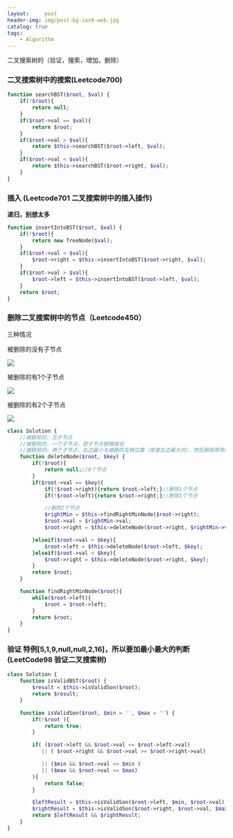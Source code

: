 ```yaml
---
layout:     post
header-img: img/post-bg-ios9-web.jpg
catalog: true
tags:
    - Algorithm
---
```


二叉搜索树的（验证，搜索，增加，删除）

### 二叉搜索树中的搜索(Leetcode700)
```php
function searchBST($root, $val) {
    if(!$root){
        return null;
    }
    if($root->val == $val){
        return $root;
    }
    if($root->val > $val){
        return $this->searchBST($root->left, $val);
    }
    if($root->val < $val){
        return $this->searchBST($root->right, $val);
    }
}
```

### 插入 (Leetcode701 二叉搜索树中的插入操作)
**递归，别想太多**
```php
function insertIntoBST($root, $val) {
    if(!$root){
        return new TreeNode($val);
    }
    if($root->val < $val){
        $root->right = $this->insertIntoBST($root->right, $val);
    }
    if($root->val > $val){
        $root->left = $this->insertIntoBST($root->left, $val);
    }
    return $root;
}
```

### 删除二叉搜索树中的节点（Leetcode450）
三种情况

被删除的没有子节点

![](https://tearknow.github.io/blog/img/delBST0Node.png)

被删除的有1个子节点

![](https://tearknow.github.io/blog/img/delBST1Node.png)

被删除的有2个子节点

![](https://tearknow.github.io/blog/img/delBST2Node.png)

```php
class Solution {
    //被删除的，无子节点
    //被删除的，一个子节点，把子节点替换掉他
    //被删除的，两个子节点，右边最小与被删的互换位置（或者左边最大的），然后删除原来的
    function deleteNode($root, $key) {
        if(!$root){
            return null;//0个节点
        }
        if($root->val == $key){
            if(!$root->right){return $root->left;}//删除1个节点
            if(!$root->left){return $root->right;}//删除1个节点

            //删除2个节点
            $rightMin = $this->findRightMinNode($root->right);
            $root->val = $rightMin->val;
            $root->right = $this->deleteNode($root->right, $rightMin->val);//注意这里要把递归的赋值给root->right

        }elseif($root->val > $key){
            $root->left = $this->deleteNode($root->left, $key);
        }elseif($root->val < $key){
            $root->right = $this->deleteNode($root->right, $key);
        }
        return $root;
    }

    function findRightMinNode($root){
        while($root->left){
            $root = $root->left;
        }
        return $root;
    }
}
```

### 验证 特例[5,1,9,null,null,2,16]，所以要加最小最大的判断(LeetCode98 验证二叉搜索树)
```php
class Solution {
    function isValidBST($root) {
        $result = $this->isValidSon($root);
        return $result;
    }

    function isValidSon($root, $min = '', $max = '') {
        if(!$root ){
            return true;
        }

        if( ($root->left && $root->val <= $root->left->val) 
           || ( $root->right && $root->val >= $root->right->val)

           || ($min && $root->val <= $min )
           || ($max && $root->val >= $max)
        ){
            return false;
        }

        $leftResult = $this->isValidSon($root->left, $min, $root->val);
        $rightResult = $this->isValidSon($root->right, $root->val, $max);
        return $leftResult && $rightResult;
    }
}
```